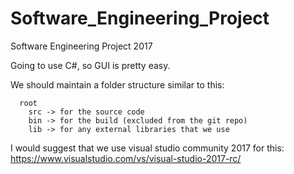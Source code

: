 # Software_Engineering_Project
Software Engineering Project 2017  

Going to use C#, so GUI is pretty easy. 

We should maintain a folder structure similar to this:

```
  root
    src -> for the source code
    bin -> for the build (excluded from the git repo)
    lib -> for any external libraries that we use
```

I would suggest that we use visual studio community 2017 for this: https://www.visualstudio.com/vs/visual-studio-2017-rc/
